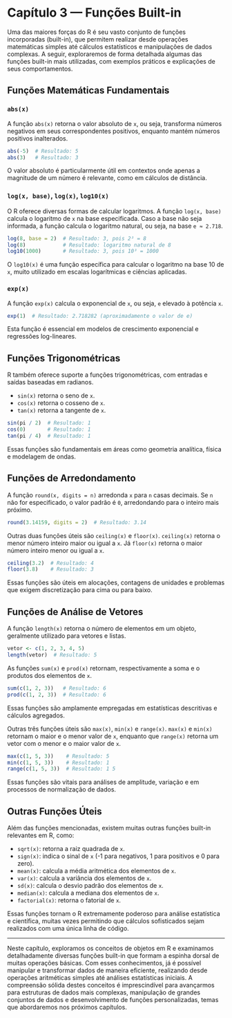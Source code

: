 # Capítulo 3 — Funções Built-in

Uma das maiores forças do R é seu vasto conjunto de funções incorporadas (built-in), que permitem realizar desde operações matemáticas simples até cálculos estatísticos e manipulações de dados complexas. A seguir, exploraremos de forma detalhada algumas das funções built-in mais utilizadas, com exemplos práticos e explicações de seus comportamentos.

## Funções Matemáticas Fundamentais

### `abs(x)`

A função `abs(x)` retorna o valor absoluto de `x`, ou seja, transforma números negativos em seus correspondentes positivos, enquanto mantém números positivos inalterados.

```r
abs(-5)  # Resultado: 5
abs(3)   # Resultado: 3
```

O valor absoluto é particularmente útil em contextos onde apenas a magnitude de um número é relevante, como em cálculos de distância.

### `log(x, base)`, `log(x)`, `log10(x)`

O R oferece diversas formas de calcular logaritmos. A função `log(x, base)` calcula o logaritmo de `x` na base especificada. Caso a base não seja informada, a função calcula o logaritmo natural, ou seja, na base `e ≈ 2.718`.

```r
log(8, base = 2)  # Resultado: 3, pois 2³ = 8
log(8)            # Resultado: logaritmo natural de 8
log10(1000)       # Resultado: 3, pois 10³ = 1000
```

O `log10(x)` é uma função específica para calcular o logaritmo na base 10 de `x`, muito utilizado em escalas logarítmicas e ciências aplicadas.

### `exp(x)`

A função `exp(x)` calcula o exponencial de `x`, ou seja, `e` elevado à potência `x`.

```r
exp(1)  # Resultado: 2.718282 (aproximadamente o valor de e)
```

Esta função é essencial em modelos de crescimento exponencial e regressões log-lineares.

## Funções Trigonométricas

R também oferece suporte a funções trigonométricas, com entradas e saídas baseadas em radianos.

- `sin(x)` retorna o seno de `x`.
- `cos(x)` retorna o cosseno de `x`.
- `tan(x)` retorna a tangente de `x`.

```r
sin(pi / 2)  # Resultado: 1
cos(0)       # Resultado: 1
tan(pi / 4)  # Resultado: 1
```

Essas funções são fundamentais em áreas como geometria analítica, física e modelagem de ondas.

## Funções de Arredondamento

A função `round(x, digits = n)` arredonda `x` para `n` casas decimais. Se `n` não for especificado, o valor padrão é `0`, arredondando para o inteiro mais próximo.

```r
round(3.14159, digits = 2)  # Resultado: 3.14
```

Outras duas funções úteis são `ceiling(x)` e `floor(x)`. `ceiling(x)` retorna o menor número inteiro maior ou igual a `x`. Já `floor(x)` retorna o maior número inteiro menor ou igual a `x`.

```r
ceiling(3.2)  # Resultado: 4
floor(3.8)    # Resultado: 3
```

Essas funções são úteis em alocações, contagens de unidades e problemas que exigem discretização para cima ou para baixo.

## Funções de Análise de Vetores

A função `length(x)` retorna o número de elementos em um objeto, geralmente utilizado para vetores e listas.

```r
vetor <- c(1, 2, 3, 4, 5)
length(vetor)  # Resultado: 5
```

As funções `sum(x)` e `prod(x)` retornam, respectivamente a soma e o produtos dos elementos de `x`.

```r
sum(c(1, 2, 3))   # Resultado: 6
prod(c(1, 2, 3))  # Resultado: 6
```

Essas funções são amplamente empregadas em estatísticas descritivas e cálculos agregados.

Outras três funções úteis são `max(x)`, `min(x)` e `range(x)`. `max(x)` e `min(x)` retornam o maior e o menor valor de `x`, enquanto que `range(x)` retorna um vetor com o menor e o maior valor de `x`.

```r
max(c(1, 5, 3))    # Resultado: 5
min(c(1, 5, 3))    # Resultado: 1
range(c(1, 5, 3))  # Resultado: 1 5
```

Essas funções são vitais para análises de amplitude, variação e em processos de normalização de dados.

## Outras Funções Úteis

Além das funções mencionadas, existem muitas outras funções built-in relevantes em R, como:

- `sqrt(x)`: retorna a raiz quadrada de `x`.
- `sign(x)`: indica o sinal de `x` (-1 para negativos, 1 para positivos e 0 para zero).
- `mean(x)`: calcula a média aritmética dos elementos de `x`.
- `var(x)`: calcula a variância dos elementos de `x`.
- `sd(x)`: calcula o desvio padrão dos elementos de `x`.
- `median(x)`: calcula a mediana dos elementos de `x`.
- `factorial(x)`: retorna o fatorial de `x`.

Essas funções tornam o R extremamente poderoso para análise estatística e científica, muitas vezes permitindo que cálculos sofisticados sejam realizados com uma única linha de código.

---

Neste capítulo, exploramos os conceitos de objetos em R e examinamos detalhadamente diversas funções built-in que formam a espinha dorsal de muitas operações básicas. Com esses conhecimentos, já é possível manipular e transformar dados de maneira eficiente, realizando desde operações aritméticas simples até análises estatísticas iniciais. A compreensão sólida destes conceitos é imprescindível para avançarmos para estruturas de dados mais complexas, manipulação de grandes conjuntos de dados e desenvolvimento de funções personalizadas, temas que abordaremos nos próximos capítulos.
